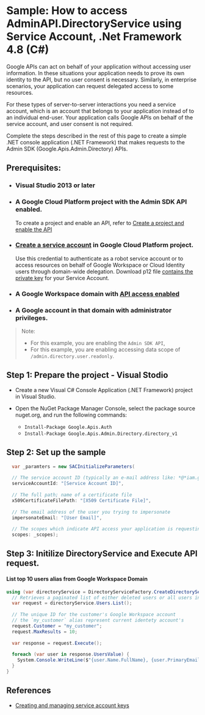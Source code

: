 # Sample: How to access AdminAPI.DirectoryService using Service Account, .Net Framework 4.8 (C#)
Google APIs can act on behalf of your application without accessing user information. In these situations your application needs to prove its own identity to the API, but no user consent is necessary. Similarly, in enterprise scenarios, your application can request delegated access to some resources.

For these types of server-to-server interactions you need a service account, which is an account that belongs to your application instead of to an individual end-user. Your application calls Google APIs on behalf of the service account, and user consent is not required. 

Complete the steps described in the rest of this page to create a simple .NET console application (.NET Framework)
that makes requests to the Admin SDK (Google.Apis.Admin.Directory) APIs.

## Prerequisites:

+ ### Visual Studio 2013 or later 

+ ### A Google Cloud Platform project with the Admin SDK API enabled. 
  To create a project and enable an API, refer to [Create a project and enable the API](https://developers.google.com/workspace/guides/create-project)
 
+ ### [Create a service account](https://developers.google.com/workspace/guides/create-credentials#create_a_service_account) in Google Cloud Platform project.
  Use this credential to authenticate as a robot service account or to access resources on behalf of Google Workspace or Cloud Identity users through domain-wide delegation.
  Download p12 file [contains the private key](https://cloud.google.com/iam/docs/creating-managing-service-account-keys) for your Service Account.

+ ### A Google Workspace domain with [API access enabled](https://support.google.com/a/answer/7281227?visit_id=637865874764605082-823144595&rd=1)
 

+ ### A Google account in that domain with administrator privileges.

> Note: 
> + For this example, you are enabling the `Admin SDK API`, 
> + For this example, you are enabling accessing data scope of `/admin.directory.user.readonly`.

## Step 1: Prepare the project - Visual Stodio
  + Create a new Visual C# Console Application (.NET Framework) project in Visual Studio.

  + Open the NuGet Package Manager Console, select the package source nuget.org, and run the following commands:
     + `Install-Package Google.Apis.Auth`
     + `Install-Package Google.Apis.Admin.Directory.directory_v1`

## Step 2: Set up the sample
```csharp
  var _paramters = new SACInitializeParameters(
    
  // The service account ID (typically an e-mail address like: *@*iam.gserviceaccount.com)
  serviceAccountId: "[Service Account ID]",
    
  // The full path; name of a certificate file
  x509CertificateFilePath: "[X509 Certificate File]",
    
  // The email address of the user you trying to impersonate
  impersonateEmail: "[User Email]",
    
  // The scopes which indicate API access your application is requesting
  scopes: _scopes);
```

## Step 3: Initilize DirectoryService and Execute API request. 

#### List top 10 users alias from Google Workspace Domain
```csharp
using (var directoryService = DirectoryServiceFactory.CreateDirectoryService(_paramters)) {
  // Retrieves a paginated list of either deleted users or all users in a domain.
  var request = directoryService.Users.List();
  
  // The unique ID for the customer's Google Workspace account
  // the `my_customer` alias represent current identety account's
  request.Customer = "my_customer";
  request.MaxResults = 10;
  
  var response = request.Execute();
  
  foreach (var user in response.UsersValue) {
    System.Console.WriteLine($"{user.Name.FullName}, {user.PrimaryEmail}, {user.Id}");
  }
}
```

## References

  + [Creating and managing service account keys](https://cloud.google.com/iam/docs/creating-managing-service-account-keys#iam-service-account-keys-create-csharp)